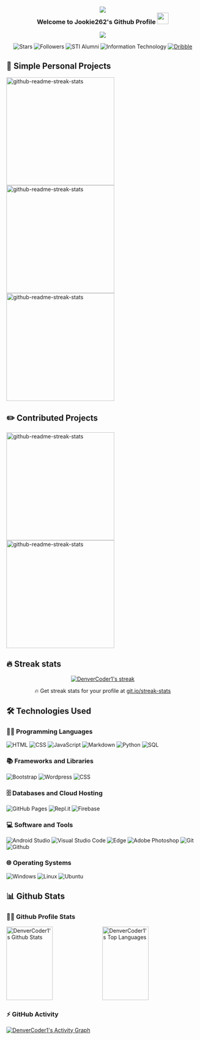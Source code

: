 <!-- Credits to DenverCoder1 for a beautiful Readme (https://github.com/DenverCoder1/DenverCoder1) -->
<h3 align="center">
      <img src="https://i.ibb.co/wB6wjtN/baybayingrey.png">
    <br>
    <b style="">Welcome to Jookie262's Github Profile</b>
    <img src="https://media.giphy.com/media/mGcNjsfWAjY5AEZNw6/giphy.gif" width="30">
</h3>

<p align="center">
  <a href="https://github.com/DenverCoder1/readme-typing-svg">
  <img src="https://readme-typing-svg.herokuapp.com?color=FFC83D&center=true&vCenter=true&width=380&height=45&lines=Rookie+Developer+Here!;Self+Taught+Coderist;Wants+to+Collaborate+with+Others;Always+Learning+New+Things">
  </a>
</p>

<p align="center">
  <img alt="Stars" src="https://img.shields.io/github/stars/Jookie262?style=for-the-badge&labelColor=488207&color=55960C"/>
  <img alt="Followers" src="https://img.shields.io/github/followers/Jookie262?style=for-the-badge&color=7C007C&labelColor=640464"/>
  <img alt="STI Alumni" src="https://img.shields.io/badge/STI%20-ALUMNI-yellow?style=for-the-badge&labelColor=C79600&color=E1AD0E"/>
  <img alt="Information Technology" src="https://img.shields.io/badge/INFORMATION%20-TECHNOLOGY-BLUE?style=for-the-badge&color=236ad3&labelColor=1155ba"/>
  <a href="https://dribbble.com/Yolo_Designer" target="_blank">
   <img alt="Dribble" src="https://img.shields.io/badge/Dribbble-EA4C89?style=for-the-badge&logo=dribbble&logoColor=white"/>  
  </a>  
</p>

## 🎒 Simple Personal Projects

<p align="left">
 <a href="https://github.com/Jookie262/Calculator" target="_blank"><img width="282" src="https://denvercoder1-github-readme-stats.vercel.app/api/pin/?username=Jookie262&repo=Calculator&theme=react&bg_color=1F222E&title_color=F85D7F&icon_color=F8D866&hide_border=true&show_icons=false" alt="github-readme-streak-stats"></a>
 <a href="https://github.com/Jookie262/ColorFlipper" target="_blank"><img width="282" src="https://denvercoder1-github-readme-stats.vercel.app/api/pin/?username=Jookie262&repo=ColorFlipper&theme=react&bg_color=1F222E&title_color=F85D7F&icon_color=F8D866&hide_border=true&show_icons=false" alt="github-readme-streak-stats"></a>
 <a href="https://github.com/Jookie262/MemoryGame" target="_blank"><img width="282" src="https://denvercoder1-github-readme-stats.vercel.app/api/pin/?username=Jookie262&repo=MemoryGame&theme=react&bg_color=1F222E&title_color=F85D7F&icon_color=F8D866&hide_border=true&show_icons=false" alt="github-readme-streak-stats"><a>
</p>

## ✏️ Contributed Projects

<p align="left">
 <a href="https://github.com/tushartiwari7/language-translator" target="_blank"><img width="282" src="https://denvercoder1-github-readme-stats.vercel.app/api/pin/?username=tushartiwari7&repo=language-translator&theme=react&bg_color=1F222E&title_color=F85D7F&icon_color=F8D866&hide_border=true&show_icons=false" alt="github-readme-streak-stats"><a>
 <a href="https://github.com/Pynata/Pynata.github.io" target="_blank"><img width="282" src="https://denvercoder1-github-readme-stats.vercel.app/api/pin/?username=Pynata&repo=Pynata.github.io&theme=react&bg_color=1F222E&title_color=F85D7F&icon_color=F8D866&hide_border=true&show_icons=false" alt="github-readme-streak-stats"><a>
</p>

## 🔥 Streak stats
<p align="center">
 <a href="https://github.com/DenverCoder1/github-readme-streak-stats" target="_blank">
    <img title="🔥 Get streak stats for your profile at git.io/streak-stats" alt="DenverCoder1's streak" src="https://github-readme-streak-stats.herokuapp.com?user=Jookie262&theme=monokai-metallian&hide_border=true"/>
  </a>
  <p align="center">🔥 Get streak stats for your profile at <a href="https://git.io/streak-stats">git.io/streak-stats</a></p>
</p>

## 🛠️ Technologies Used

### 👨‍💻 Programming Languages
<p>
    <img alt="HTML" src="https://img.shields.io/badge/HTML-E34F26.svg?logo=html5&logoColor=white&style=for-the-badge">
    <img alt="CSS" src="https://img.shields.io/badge/CSS-1572B6.svg?logo=css3&logoColor=white&style=for-the-badge">
    <img alt="JavaScript" src="https://img.shields.io/badge/JavaScript-F7DF1E.svg?logo=javascript&logoColor=black&style=for-the-badge">
    <img alt="Markdown" src="https://img.shields.io/badge/Markdown-000000.svg?logo=markdown&logoColor=white&style=for-the-badge">
    <img alt="Python" src="https://img.shields.io/badge/Python-14354C.svg?logo=python&logoColor=white&style=for-the-badge">
    <img alt="SQL" src="https://img.shields.io/badge/SQL-025E8C.svg?logo=amazon-dynamodb&logoColor=white&style=for-the-badge">
</p>

### 📚 Frameworks and Libraries
<p>
    <img alt="Bootstrap" src="https://img.shields.io/badge/Bootstrap-7952B3.svg?logo=bootstrap&logoColor=white&style=for-the-badge">
    <img alt="Wordpress" src="https://img.shields.io/badge/Wordpress-21759B?logo=wordpress&logoColor=white&style=for-the-badge">
    <img alt="CSS" src="https://img.shields.io/badge/jQuery-0769AD?style=for-the-badge&logo=jquery&logoColor=white">
</p>

### 🗄️ Databases and Cloud Hosting

<p>
<img alt="GitHub Pages" src="https://img.shields.io/badge/GitHub%20Pages-327FC7.svg?logo=github&logoColor=white&style=for-the-badge">
<img alt="Repl.it" src="https://img.shields.io/badge/Repl.it-0D101E.svg?logo=Replit&logoColor=white&style=for-the-badge">
<img alt="Firebase" src ="https://img.shields.io/badge/firebase-%23039BE5.svg?style=for-the-badge&logo=firebase">
</p>

### 💻 Software and Tools
<p>
<img alt="Android Studio" src="https://img.shields.io/badge/Android%20Studio-008678.svg?logo=android-studio&logoColor=white&style=for-the-badge">
<img alt="Visual Studio Code" src="https://img.shields.io/badge/Visual%20Studio%20Code-0078d7.svg?logo=visual-studio-code&logoColor=white&style=for-the-badge">
<img alt="Edge" src="https://img.shields.io/badge/Edge-0078D7?style=for-the-badge&logo=Microsoft-edge&logoColor=white">
<img alt="Adobe Photoshop" src="https://img.shields.io/badge/adobephotoshop-%2331A8FF.svg?style=for-the-badge&logo=adobephotoshop&logoColor=white">
<img alt="Git" src="https://img.shields.io/badge/git-%23F05033.svg?style=for-the-badge&logo=git&logoColor=white">
<img alt="Github" src="https://img.shields.io/badge/github-%23121011.svg?style=for-the-badge&logo=github&logoColor=white">
</p>

### 🌐 Operating Systems
<p>
 <img alt="Windows" src="https://img.shields.io/badge/Windows-0078D6?style=for-the-badge&logo=windows&logoColor=white">
 <img alt="Linux" src="https://img.shields.io/badge/Linux-FCC624?style=for-the-badge&logo=linux&logoColor=black">
 <img alt="Ubuntu" src="https://img.shields.io/badge/Ubuntu-E95420?style=for-the-badge&logo=ubuntu&logoColor=white">
</p>

## 📊 Github Stats

### 🐱‍💻 Github Profile Stats
<p>
  <a href="https://github.com/anuraghazra/github-readme-stats" target="_blank"><img alt="DenverCoder1's Github Stats" src="https://denvercoder1-github-readme-stats.vercel.app/api/?username=Jookie262&show_icons=true&count_private=true&theme=react&hide_border=true&bg_color=1F222E&title_color=F85D7F&icon_color=F8D866" height="192px" width="49%" /></a>
  <a href="https://github.com/anuraghazra/github-readme-stats"><img alt="DenverCoder1's Top Languages" src="https://github-readme-stats.vercel.app/api/top-langs/?username=Jookie262&langs_count=8&layout=compact&theme=react&hide_border=true&bg_color=1F222E&title_color=F85D7F&icon_color=F8D866" height="192px" width="49%" /></a>
</p>

### ⚡ GitHub Activity
<p>
<a href="https://github.com/ashutosh00710/github-readme-activity-graph" target="_blank"><img alt="DenverCoder1's Activity Graph" src="https://activity-graph.herokuapp.com/graph?username=Jookie262&bg_color=1F222E&color=F8D866&line=F85D7F&point=FFFFFF&hide_border=true" /></a>
</p>

<!-- <h2><b>Rookie Developer Here</b>
<img src="https://media.giphy.com/media/mGcNjsfWAjY5AEZNw6/giphy.gif" width="50">
</h2>

**`😊 Paul Jolou`** | **`✨ Hello, Philippines`** | <img src="https://encrypted-tbn0.gstatic.com/images?q=tbn%3AANd9GcQRURGLQSwTPzlujxSaVwd3n5756CKdGTkFsA&usqp=CAU" width="15" height="15" alt="STI Logo"> **`STI Alumni`** | **`🖥️ BS in Information Technology (Undegraduate)`**


### **Hello Everyone** 👋💻🦄

Hi, I'm 😊 Paul Jolou, A 🎓 student from the Philippines who wants to learn and explore new 🕹 technologies. I'm always looking for opportunities, like online courses, seminars, conferences, and classes, that can help me learn and grow. I enjoy 🙆‍♂️ collaborating and help each other in times of need. I am currently finding my way to fight against procrastination.


### **Personal Skill Ratings**
<p> 
    <img src="https://img.shields.io/badge/HTML5-%E2%98%85%E2%98%85%E2%98%85%E2%98%85%E2%98%85-E54C21" /> 
    <img src="https://img.shields.io/badge/CSS3-%E2%98%85%E2%98%85%E2%98%85%E2%98%85%E2%98%85-44b2fb" /> 
    <img src="https://img.shields.io/badge/Javascript-%E2%98%85%E2%98%85%E2%98%85%E2%98%86%E2%98%86-F7DF1E" /> 
    <img src="https://img.shields.io/badge/SCSS-%E2%98%85%E2%98%85%E2%98%86%E2%98%86%E2%98%86-CE679A" />
    <img src="https://img.shields.io/badge/PHP-%E2%98%85%E2%98%86%E2%98%86%E2%98%86%E2%98%86-8993BE" />
    <img src="https://img.shields.io/badge/SQL-%E2%98%85%E2%98%86%E2%98%86%E2%98%86%E2%98%86-ffc700" /> 
    <img src="https://img.shields.io/badge/Bootstrap-%E2%98%85%E2%98%85%E2%98%85%E2%98%86%E2%98%86-553A7D" />
    <img src="https://img.shields.io/badge/jQuery-%E2%98%85%E2%98%85%E2%98%85%E2%98%86%E2%98%86-468EC1" />
    <img src="https://img.shields.io/badge/Wordpress-%E2%98%85%E2%98%85%E2%98%86%E2%98%86%E2%98%86-00749A" />
    <img src="https://img.shields.io/badge/Java-%E2%98%85%E2%98%85%E2%98%86%E2%98%86%E2%98%86-E76F00" />
    <img src="https://img.shields.io/badge/Adobe%20Photoshop-%E2%98%85%E2%98%85%E2%98%85%E2%98%85%E2%98%86-001E36" />
    <img src="https://img.shields.io/badge/Adobe%20XD-%E2%98%85%E2%98%86%E2%98%86%E2%98%86%E2%98%86-FF26BE" />       
</p>

### **Technologies that I've used**
<p>
<img src="https://cdn.worldvectorlogo.com/logos/html5.svg" width="80" height="80" alt="HTML5">
<img src="https://img.icons8.com/color/100/000000/css3.png" width="80" height="80" alt="CSS3">
<img src="https://cdn.worldvectorlogo.com/logos/logo-javascript.svg" width="80" height="80" alt="Javascript">
<img src="https://cdn.worldvectorlogo.com/logos/sass-1.svg" width="80" height="80" alt="Sass">
<img src="https://static.cdnlogo.com/logos/c/27/c.svg" width="80" height="80" alt="C#">
<img src="https://cdn.worldvectorlogo.com/logos/python-5.svg" width="80" height="80" alt="Python">
<img src="https://cdn.worldvectorlogo.com/logos/bootstrap-4.svg" width="80" height="80" alt="Bootstrap">
<img src="https://cdn.worldvectorlogo.com/logos/jquery.svg" width="80" height="80" alt="JQuery">
<img src="https://cdn.worldvectorlogo.com/logos/wordpress-blue.svg" width="80" height="80" alt="Wordpress">
<img src="https://seeklogo.com/images/A/adobe-photoshop-logo-7B88D7B5AA-seeklogo.com.png" width="80" height="80" alt="Adobe Photoshop">
<img src="https://cdn.worldvectorlogo.com/logos/adobe-xd.svg" width="80" height="80" alt="Adobe XD">
<img src="https://img.icons8.com/color/96/000000/firebase.png" width="80" height="80" alt="Firebase"/>
<img src="https://cdn.worldvectorlogo.com/logos/git-icon.svg" width="80" height="80" alt="Git">
<img src="https://cdn.worldvectorlogo.com/logos/github-icon-1.svg" width="80" height="80" alt="Github">
<img src="https://cdn.worldvectorlogo.com/logos/java-4.svg" width="80" height="80" alt="Java">
<img src="https://cdn.worldvectorlogo.com/logos/android.svg" width="80" height="80" alt="Android">
<img src="https://i.ya-webdesign.com/images/android-studio-png.png" width="80" height="80" alt="Android Studio">
<img src="https://upload-icon.s3.us-east-2.amazonaws.com/uploads/icons/png/18579954981556105328-512.png" width="80" height="80" alt="Notion">
<img src="https://seeklogo.com/images/V/visual-studio-code-logo-449D71944F-seeklogo.com.png" width="80" height="80" alt="VS Code">
<img src="https://cdn.worldvectorlogo.com/logos/chrome.svg" width="80" height="80" alt="Google Chrome">
<img src="https://cdn.worldvectorlogo.com/logos/microsoft-windows-22.svg" width="80" height="80" alt="Windows">
<img src="https://cdn.worldvectorlogo.com/logos/ubuntu-4.svg" width="80" height="80" alt="Ubuntu">
</p> -->

<!-- The Link of this logo is: https://worldvectorlogo.com -->

<!--
**JolouTheRookie/JolouTheRookie** is a ✨ _special_ ✨ repository because its `README.md` (this file) appears on your GitHub profile.

Here are some ideas to get you started:

- 🔭 I’m currently working on ...
- 🌱 I’m currently learning ...
- 👯 I’m looking to collaborate on ...
- 🤔 I’m looking for help with ...
- 💬 Ask me about ...
- 📫 How to reach me: ...
- 😄 Pronouns: ...
- ⚡ Fun fact: ...
-->
